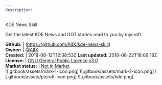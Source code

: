 ```yaml
---
description: 
---
```

KDE News Skill

Get the latest KDE News and DOT stories read to you by mycroft.

**Github:** | (https://github.com/AIIX/kde-news-skill)  
**Owner:** | [@AIIX](https://github.com/AIIX)  
**Created:** | 2018-06-12T12:38:53Z  **Last updated:** 2018-08-22T16:09:18Z  
**License:** | [GNU General Public License v3.0](https://api.github.com/licenses/gpl-3.0)  
**Market status:** | [Not in Market](https://market.mycroft.ai/skill/)  
 ![.gitbook/assets/mark-1-icon.png]  ![.gitbook/assets/mark-2-icon.png]  ![.gitbook/assets/picroft-icon.png]  ![.gitbook/assets/kde.png]  
